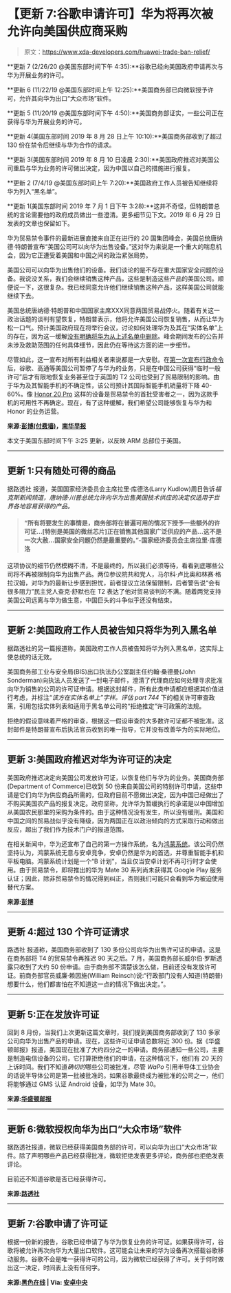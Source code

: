 # 【更新 7:谷歌申请许可】华为将再次被允许向美国供应商采购

> 原文：<https://www.xda-developers.com/huawei-trade-ban-relief/>

**更新 7 (2/26/20 @美国东部时间下午 4:35):**谷歌已经向美国政府申请再次与华为开展业务的许可。

**更新 6 (11/22/19 @美国东部时间上午 12:25):**美国商务部已向微软授予许可，允许其向华为出口“大众市场”软件。

**更新 5 (11/20/19 @美国东部时间下午 4:50):**美国商务部证实，一些公司正在获得与华为开展业务的许可。

**更新 4(美国东部时间 2019 年 8 月 28 日上午 10:10):**美国商务部收到了超过 130 份在禁令后继续与华为合作的请求。

**更新 3(美国东部时间 2019 年 8 月 10 日凌晨 2:30):**美国政府推迟对美国公司重启与华为业务的许可做出决定，因为中国以自己的措施进行报复。

**更新 2 (7/4/19 @美国东部时间上午 7:20):**美国政府工作人员被告知继续将华为列入“黑名单”。

**更新 1(美国东部时间 2019 年 7 月 1 日下午 3:28):**这并不奇怪，但特朗普总统的言论需要他的政府成员做出一些澄清。更多细节见下文。2019 年 6 月 29 日发表的文章也保留如下。

华为贸易禁令事件的最新进展直接来自正在进行的 20 国集团峰会，美国总统唐纳德·特朗普宣布“美国公司可以向华为出售设备。”这对华为来说是一个重大的喘息机会，因为它正遭受着美国和中国之间的政治紧张局势。

美国公司可以向华为出售他们的设备。我们谈论的是不存在重大国家安全问题的设备。我说没关系，我们会继续销售这种产品，这些是制造这些产品的美国公司。顺便说一下，这很复杂。我已经同意允许他们继续销售这种产品，这样美国公司就能继续下去。

美国总统唐纳德·特朗普和中国国家主席XXX同意两国贸易战停火。随着有关这一政治话题的谈判有望恢复，特朗普表示，他将允许美国公司恢复销售，从而让华为松一口气。预计美国政府现在将举行会议，讨论如何处理华为及其在“实体名单”上的存在，因为这一缓解[没有明确将华为从上述名单中删除](https://www.scmp.com/economy/article/3016610/donald-trump-speaks-g20-summit-after-breakthrough-meeting-xi-jinping)。峰会期间发布的公告并未涉及救助范围的任何具体细节，因此仍在等待这方面的进一步细节。

尽管如此，这一宣布对所有利益相关者来说都是一大安慰。在[第一次宣布行政命令](https://www.xda-developers.com/google-revoke-huawei-android-ban-blacklist/)后，谷歌、高通等美国公司暂停了与华为的业务，只是在中国公司获得“临时一般许可”后才有限地恢复业务甚至位于英国的 T2 公司也受到了贸易限制的影响。由于华为及其智能手机的不确定性，该公司预计其国际智能手机销量将下降 40-60%。像 [Honor 20 Pro](https://www.xda-developers.com/honor-20-pro-google-play-certification/) 这样的设备是贸易禁令的首批受害者之一，因为这款手机的可用性不再确定。现在，有了这种缓解，我们希望公司能够恢复与华为和 Honor 的业务运营。

**来源:[彭博(付费墙)](https://www.bloomberg.com/news/articles/2019-06-29/trump-says-he-ll-allow-china-s-huawei-to-buy-from-u-s-suppliers)，[南华早报](https://www.scmp.com/economy/article/3016610/donald-trump-speaks-g20-summit-after-breakthrough-meeting-xi-jinping)**

本文于美国东部时间下午 3:25 更新，以反映 ARM 总部位于英国。

* * *

## 更新 1:只有随处可得的商品

据路透社 报道，美国国家经济委员会主席拉里·库德洛(Larry Kudlow)周日告诉*福克斯新闻频道，唐纳德·川普总统允许向华为出售美国技术供应的决定仅适用于世界各地容易获得的产品。*

> #### “所有将要发生的事情是，商务部将在普遍可用的情况下授予一些额外的许可证...[特别是美国的微丝芯片]正在销售其他国家广泛供应的产品...这不是一次大赦...国家安全问题仍然是最重要的。”-国家经济委员会主席拉里·库德洛

这项协议的细节仍然模糊不清，不是最终的，所以我们必须等待，看看到底哪些公司将不再被限制向华为出售产品。两位参议院共和党人，马尔科·卢比奥和林赛·格拉汉姆，对华为的最新让步感到担忧，前者提议立法保留限制，后者警告说“会有很多阻力”民主党人查克·舒默也在 T2 表达了他对贸易谈判的不满。随着两党支持美国公司远离与华为做生意，中国巨头的斗争似乎还没有结束。

* * *

## 更新 2:美国政府工作人员被告知只将华为列入黑名单

据路透社的另一篇报道称，美国政府工作人员被告知将华为列入黑名单，这实际上使总统的话无效。

美国商务部工业与安全局(BIS)出口执法办公室副主任约翰·桑德曼(John Sonderman)向执法人员发送了一封电子邮件，澄清了代理商应如何处理寻求批准向华为销售的公司的许可证申请。根据这封邮件，所有此类申请都应根据其价值进行考虑，并标注“*该方在实体名单上”字样。评估 part 744* 下的相关许可审查政策，引用包括实体列表和适用于黑名单公司的“拒绝推定”许可政策的法规。

拒绝的假设意味着严格的审查，根据这一假设审查的大多数许可证都不被批准。这封邮件是特朗普宣布后执法官员收到的唯一指导，它并没有改善华为的实际地位。

* * *

## 更新 3:美国政府推迟对华为许可证的决定

美国政府推迟决定向美国公司发放许可证，以恢复他们与华为的业务。美国商务部(Department of Commerce)已收到 50 份来自美国公司的特别许可申请，这些申请是它们向华为供应商品所需的，但政府目前不愿做出决定，因为中国已经做出了不购买美国农产品的报复决定。政府坚称，允许华为暂缓执行的承诺是以中国增加从美国农民那里的采购为条件的。由于这种情况没有发生，所以没有缓刑。美国和中国之间的贸易战似乎没有降级，因为两国正在以政治倾向的方式采取行动和做出反应，超出了我们作为技术门户的报道范围。

在相关新闻中，华为还宣布了自己的第一方操作系统，名为[鸿蒙系统](https://www.xda-developers.com/harmony-os-huawei-announce/)。该公司仍然坚持认为，鸿蒙系统无意与安卓竞争，安卓仍然是华为的首选，并尊重智能手机和平板电脑。鸿蒙系统计划是一个“B 计划”，当且仅当安卓计划不再可行时才会使用。由于贸易禁令，即将推出的华为 Mate 30 系列尚未获得其 Google Play 服务认证；因此，除非贸易禁令的情况得到纠正，否则我们可能只会看到华为被迫使用替代方案。

**来源:[彭博](https://www.bloomberg.com/news/articles/2019-08-08/u-s-holds-off-on-huawei-licenses-as-china-halts-crop-buying)**

* * *

## 更新 4:超过 130 个许可证请求

路透社 报道称，美国商务部收到了 130 多份公司向华为出售许可证的申请。这是在商务部将 T4 的贸易禁令再推迟 90 天之后。7 月，美国商务部长威尔伯·罗斯透露只收到了大约 50 份申请。由于商务部不清楚该怎么做，目前还没有发放许可证。前商务部官员威廉·赖因施(William Reinsch)说:“行政部门没有人知道(特朗普)想要什么，他们都害怕在不知道这一点的情况下做出决定。”。

* * *

## 更新 5:正在发放许可证

回到 8 月份，当我们上次更新这篇文章时，我们提到美国商务部收到了 130 多家公司向华为出售产品的申请。现在，这些许可证申请总数将近 300 份。据《华盛顿邮报》报道，美国现在批准了大约四分之一的申请。商务部通知一些公司，主要是制造电信设备的公司，它打算拒绝他们的申请，在这种情况下，他们有 20 天的上诉时间。我们不知道*确切的*哪些公司被批准，尽管 *WaPo* 引用半导体工业协会的话说半导体公司是第一批被批准的。如果谷歌最终成为被批准的公司之一，他们将能够通过 GMS 认证 Android 设备，如华为 Mate 30。

**来源:[华盛顿邮报](https://www.washingtonpost.com/technology/2019/11/20/us-said-approve-first-licenses-tech-sales-huawei/)**

* * *

## 更新 6:微软授权向华为出口“大众市场”软件

据路透社报道，微软已经获得美国商务部的许可，可以向华为出口“大众市场”软件。除了声明哪些产品已经获得批准，微软拒绝发表更多评论，商务部也拒绝发表评论。

目前还不知道谷歌是否已经获得许可。

**来源:[路透社](https://www.reuters.com/article/us-microsoft-huawei/microsoft-granted-license-to-export-mass-market-software-to-huawei-idUSKBN1XV2LE)**

* * *

## 更新 7:谷歌申请了许可证

根据一份新的报告，谷歌已经申请了与华为恢复业务的许可证。如果获得许可，谷歌将被允许再次向华为大量出口软件。这可能会让未来的华为设备再次搭载谷歌移动服务。谷歌不会是唯一获得许可的公司，因为微软已经获得了许可。关于何时做出这一决定，时间表上没有任何字。

**来源:[黑色在线](https://www.heise.de/newsticker/meldung/Google-will-von-US-Regierung-Genehmigung-fuer-Geschaefte-mit-Huawei-4667460.html) | Via: [安卓中央](https://www.androidcentral.com/google-has-reportedly-applied-license-resume-business-huawei)**